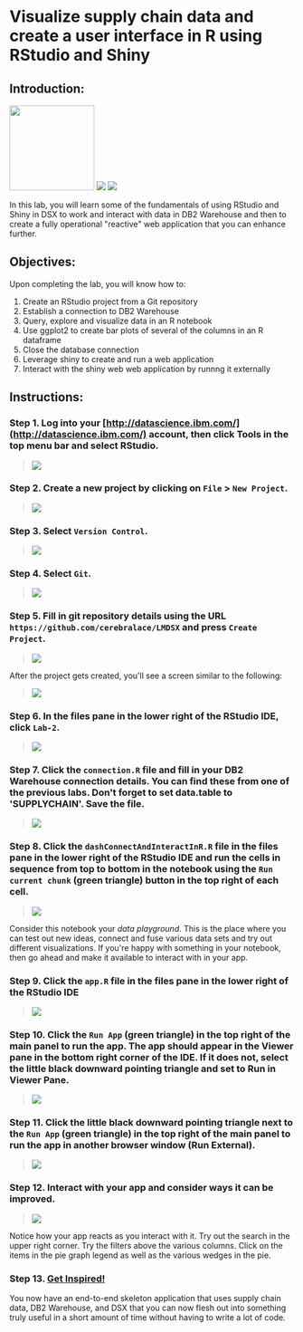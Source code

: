 # Visualize supply chain data and create a user interface in R using RStudio and Shiny

## Introduction:

[<img src="https://github.com/jpatter/LMCO/blob/master/Lab-1/images/DB2Warehouse.png" height="150"/>](https://www.ibm.com/analytics/us/en/technology/cloud-data-services/dashdb/) [<img src="https://raw.githubusercontent.com/Davin-IBM/Proof-of-Technology/master/DSX/images/RStudio2.png"/>](https://www.rstudio.com/) [<img src="https://raw.githubusercontent.com/Davin-IBM/Proof-of-Technology/master/DSX/images/shiny.png"/>](https://shiny.rstudio.com/)

In this lab, you will learn some of the fundamentals of using RStudio and Shiny in DSX to work and interact with data in DB2 Warehouse and then to create a fully operational "reactive" web application that you can enhance further.

## Objectives:

Upon completing the lab, you will know how to:

1. Create an RStudio project from a Git repository
1. Establish a connection to DB2 Warehouse
1. Query, explore and visualize data in an R notebook
1. Use ggplot2 to create bar plots of several of the columns in an R dataframe
1. Close the database connection
1. Leverage shiny to create and run a web application
1. Interact with the shiny web web application by runnng it externally

## Instructions:

### Step 1.  Log into your [http://datascience.ibm.com/](http://datascience.ibm.com/) account, then click Tools in the top menu bar and select RStudio.

> <img src="https://raw.githubusercontent.com/jpatter/Proof-of-Technology/master/DSX/Lab-3/images/RStudio-select.png"/>

### Step 2.  Create a new project by clicking on `File` > `New Project`.

> <img src="https://raw.githubusercontent.com/Davin-IBM/Proof-of-Technology/master/DSX/Lab-3/images/RStudio-new-project.png"/>

### Step 3.  Select `Version Control`.
> <img src="https://raw.githubusercontent.com/Davin-IBM/Proof-of-Technology/master/DSX/Lab-3/images/RStudio-new-version-control-project.png"/>

### Step 4.  Select `Git`.
> <img src="https://raw.githubusercontent.com/Davin-IBM/Proof-of-Technology/master/DSX/Lab-3/images/RStudio-select-git-project.png"/>

### Step 5.  Fill in git repository details using the URL `https://github.com/cerebralace/LMDSX` and press `Create Project`.
> <img src="https://s10.postimg.org/ddev7g1ih/Lab_2_Git_Repo.png"/>

After the project gets created, you'll see a screen similar to the following:

> <img src="https://s10.postimg.org/ml73o5vq1/RStudio-_Project-_Created.png"/>

### Step 6.  In the files pane in the lower right of the RStudio IDE, click `Lab-2`.
> <img src="https://s10.postimg.org/81zymq009/Lab_2_Files_Pane.png"/>

### Step 7.  Click the `connection.R` file and fill in your DB2 Warehouse connection details.   You can find these from one of the previous labs.   Don't forget to set data.table to 'SUPPLYCHAIN'. Save the file.
> <img src="https://s10.postimg.org/cnw2v2t95/connection.R_screenshot.png"/>

### Step 8.  Click the `dashConnectAndInteractInR.R` file in the files pane in the lower right of the RStudio IDE and run the cells in sequence from top to bottom in the notebook using the `Run current chunk` (green triangle) button in the top right of each cell.
> <img src="https://s10.postimg.org/3sv8kkrm1/dash_Connect_And_Interactin_R_Screenshot.png"/>

Consider this notebook your *data playground*.  This is the place where you can test out new ideas, connect and fuse various data sets and try out different visualizations.  If you're happy with something in your notebook, then go ahead and make it available to interact with in your app.

### Step 9.  Click the `app.R` file in the files pane in the lower right of the RStudio IDE
> <img src="https://s10.postimg.org/bllwcjpvd/app.R_screenshot.png"/>

### Step 10.  Click the `Run App` (green triangle) in the top right of the main panel to run the app.  The app should appear in the Viewer pane in the bottom right corner of the IDE.  If it does not, select the little black downward pointing triangle and set to Run in Viewer Pane.
> <img src="https://s10.postimg.org/gx0sx8h2x/Run_App_in_Viewer_Pane_screenshot.png"/>

### Step 11.  Click the little black downward pointing triangle next to the  `Run App` (green triangle) in the top right of the main panel to run the app in another browser window (Run External).
> <img src="https://raw.githubusercontent.com/Davin-IBM/Proof-of-Technology/master/DSX/Lab-3/images/RStudio-lab3-app-external.png"/>

### Step 12.  Interact with your app and consider ways it can be improved.
> <img src="https://s10.postimg.org/ps1n7snvt/DSX_Po_T_Lab_2.png"/>

Notice how your app reacts as you interact with it.  Try out the search in the upper right corner.  Try the filters above the various columns.  Click on the items in the pie graph legend as well as the various wedges in the pie.   

### Step 13.  [Get Inspired!](https://shiny.rstudio.com/gallery/)

You now have an end-to-end skeleton application that uses supply chain data, DB2 Warehouse, and DSX that you can now flesh out into something truly useful in a short amount of time without having to write a lot of code.
